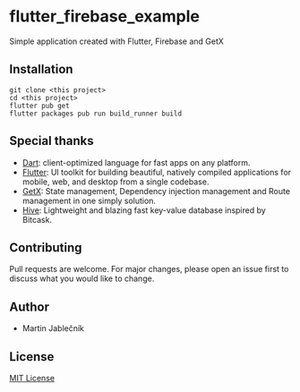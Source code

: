 # flutter_firebase_example
Simple application created with Flutter, Firebase and GetX


## Installation

  ```
  git clone <this project>
  cd <this project>
  flutter pub get
  flutter packages pub run build_runner build
  ```
  

## Special thanks

 - [Dart](https://dart.dev/): client-optimized language for fast apps on any platform.
 - [Flutter](https://flutter.dev/): UI toolkit for building beautiful, natively compiled applications for mobile, web, and desktop from a single codebase.
 - [GetX](https://pub.dev/packages/get): State management, Dependency injection management and Route management in one simply solution.
 - [Hive](https://hivedb.dev/): Lightweight and blazing fast key-value database inspired by Bitcask.



## Contributing
Pull requests are welcome. For major changes, please open an issue first to discuss what you would like to change.


## Author
 - Martin Jablečník


## License
[MIT License](https://choosealicense.com/licenses/mit/)
